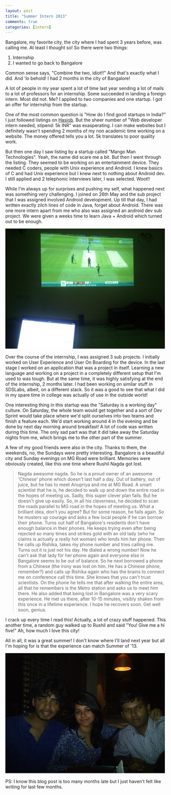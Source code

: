 ```yaml
---
layout: post
title: "Summer Intern 2013"
comments: true
categories: [intern]
---
```


Bangalore, my favorite city, the city where I had spent 3 years before, was calling me. At least I thought so! So there were two things:

1. Internship
2. I wanted to go back to Bangalore

Common sense says, "Combine the two, idiot!!" And that's exactly what I did. And 'lo behold! I had 2 months in the city of Bangalore!

A lot of people in my year spent a lot of time last year sending a lot of mails to a lot of professors for an internship. Some succeeded in landing a foreign intern. Most did not. Me? I applied to two companies and one startup. I got an offer for internship from the startup.

One of the most common question is "How do I find good startups in India?" I just followed listings on [Hasjob](http://jobs.hasgeek.com). But the sheer number of "Web developer intern needed, stipend: 5k INR" was exasperating. I can make websites but I definitely wasn't spending 2 months of my non academic time working on a website. The money offered tells you a lot. 5k translates to poor quality work.

But then one day I saw listing by a startup called "Mango Man Technologies". Yeah, the name did scare me a bit. But then I went through the listing. They seemed to be working on an entertainment device. They needed C coders, people with Unix experience and Android. I knew basics of C and had Unix experience but I knew next to nothing about Android dev. I still applied and 2 telephonic interviews later, I was selected. Woot!!

While I'm always up for surprises and pushing my self, what happened next was something very challenging. I joined on 26th May and the sub project that I was assigned involved Android development. Up till that day, I had written exactly zilch lines of code in Java, forget about Android. There was one more intern apart from me who also was assigned an android dev sub project. We were given a weeks time to learn Java + Android which turned out to be enough. 

<img title="Perks of Interning at a startup" src="/images/posts/summer13/tv.jpg" />

Over the course of the internship, I was assigned 3 sub projects. I initially worked on User Experience and User On Boarding for the device. In the last stage I worked on an application that was a project in itself. Learning a new language and working on a project in a completely different setup that I'm used to was tough. But at the same time, it was highly satisfying at the end of the internship, 2 months later. I had been working on similar stuff in SDSLabs, albeit, on a different stack. So it was a good to see that what I did in my spare time in college was actually of use in the outside world!

One interesting thing in this startup was the "Saturday is a working day" culture. On Saturday, the whole team would get together and a sort of Dev Sprint would take place where we'd split ourselves into two teams and finish a feature each. We'd start working around 4 in the evening and be done by next day morning around breakfast! A lot of code was written during this time. The only sad part was that it did take away the Saturday nights from me, which brings me to the other part of the summer.

A few of my good friends were also in the city. Thanks to them, the weekends, no, the Sundays were pretty interesting. Bangalore is a beautiful city and Sunday evenings on MG Road were brilliant. Memories were obviously created, like this one time where Rushil Nagda got lost.

>Nagda awesome nagda. So he is a proud owner of an awesome 'Chinese' phone which doesn't last half a day. Out of battery, out of juice, but he has to meet Anupriya and me at MG Road. A smart scientist that he is, he decided to walk up and down the entire road in the hopes of meeting us. Sadly, this super clever plan fails. But he doesn't give up easily. So, in all his cleverness, he decided to scan the roads parallel to MG road in the hopes of meeting us. What a brilliant idea, don't you agree? But for some reason, he fails again. So he musters up courage and asks a few local people if he can borrow their phone. Turns out half of Bangalore's residents don't have enough balance in their phones. He keeps trying even after being rejected so many times and strikes gold with an old lady (who he claims is actually a really hot woman) who lends him her phone. Then he calls up Rishika, takes my phone number and tries calling me. Turns out it is just not his day. He dialed a wrong number! Now he can't ask that lady for her phone again and everyone else in Bangalore seems to be out of balance. So he next borrowed a phone from a Chinese (the irony was lost on him. He has a Chinese phone, remember?) and calls up Rishika again who has the brains to connect me on conference call this time. She knows that you can't trust scientists.
On the phone he tells me that after walking the entire area, all that he remembers is the Metro station and asks us to meet him there. He also added that being lost in Bangalore was a very scary experience. 
He met us there, after 10-15 minutes, visibly shaken from this once in a lifetime experience. I hope he recovers soon. Get well soon, genius.

I crack up every time I read this! Actually, a lot of crazy stuff happened. This another time, a random guy walked up to Rushil and said "You! Give me a hi five!" Ah, how much I love this city!

All in all, it was a great summer! I don't know where I'll land next year but all I'm hoping for is that the experience can match Summer of '13.

<img src="/images/posts/summer13/friends.jpg" />

PS: I know this blog post is too many months late but I just haven't felt like writing for last few months.
